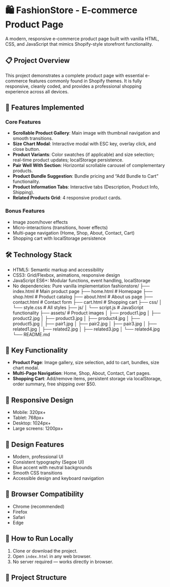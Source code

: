 # 🛍️ FashionStore - E-commerce Product Page

A modern, responsive e-commerce product page built with vanilla HTML, CSS, and JavaScript that mimics Shopify-style storefront functionality.

## 📋 Project Overview

This project demonstrates a complete product page with essential e-commerce features commonly found in Shopify themes. It is fully responsive, cleanly coded, and provides a professional shopping experience across all devices.

## 🚀 Features Implemented

### Core Features
- **Scrollable Product Gallery**: Main image with thumbnail navigation and smooth transitions.
- **Size Chart Modal**: Interactive modal with ESC key, overlay click, and close button.
- **Product Variants**: Color swatches (if applicable) and size selection; real-time product updates; localStorage persistence.
- **Pair Well With Section**: Horizontal scrollable carousel of complementary products.
- **Product Bundle Suggestion**: Bundle pricing and “Add Bundle to Cart” functionality.
- **Product Information Tabs**: Interactive tabs (Description, Product Info, Shipping).
- **Related Products Grid**: 4 responsive product cards.

### Bonus Features
- Image zoom/hover effects
- Micro-interactions (transitions, hover effects)
- Multi-page navigation (Home, Shop, About, Contact, Cart)
- Shopping cart with localStorage persistence

## 🛠️ Technology Stack

- HTML5: Semantic markup and accessibility
- CSS3: Grid/Flexbox, animations, responsive design
- JavaScript ES6+: Modular functions, event handling, localStorage
- No dependencies: Pure vanilla implementation
fashionstore/
├── index.html # Main product page
├── home.html # Homepage
├── shop.html # Product catalog
├── about.html # About us page
├── contact.html # Contact form
├── cart.html # Shopping cart
├── css/
│ └── style.css # All styles
├── js/
│ └── script.js # JavaScript functionality
├── assets/ # Product images
│ ├── product1.jpg
│ ├── product2.jpg
│ ├── product3.jpg
│ ├── product4.jpg
│ ├── product5.jpg
│ ├── pair1.jpg
│ ├── pair2.jpg
│ ├── pair3.jpg
│ ├── related1.jpg
│ ├── related2.jpg
│ ├── related3.jpg
│ └── related4.jpg
└── README.md

## 🎯 Key Functionality

- **Product Page**: Image gallery, size selection, add to cart, bundles, size chart modal.
- **Multi-Page Navigation**: Home, Shop, About, Contact, Cart pages.
- **Shopping Cart**: Add/remove items, persistent storage via localStorage, order summary, free shipping over $50.

## 📱 Responsive Design

- Mobile: 320px+
- Tablet: 768px+
- Desktop: 1024px+
- Large screens: 1200px+

## 🎨 Design Features

- Modern, professional UI
- Consistent typography (Segoe UI)
- Blue accent with neutral backgrounds
- Smooth CSS transitions
- Accessible design and keyboard navigation

## 🔧 Browser Compatibility

- Chrome (recommended)
- Firefox
- Safari
- Edge

## 🚀 How to Run Locally

1. Clone or download the project.
2. Open `index.html` in any web browser.
3. No server required — works directly in browser.

## 📁 Project Structure

